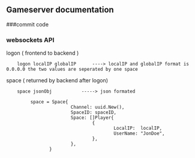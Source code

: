 ## Gameserver documentation


###commit code


### websockets API



logon	( frontend to backend )

```	
	logon localIP globalIP		----> localIP and globalIP format is 0.0.0.0 the two values are seperated by one space
```	
	
space   ( returned by backend after logon)

```
	space jsonObj			-----> json formated 
	
		 space = Space{
                        Channel: uuid.New(),
                        SpaceID: spaceID,
                        Space: []Player{
                                {
                                        LocalIP:  localIP,
                                        UserName: "JonDoe",
                                },
                        },
                }	
```	
	